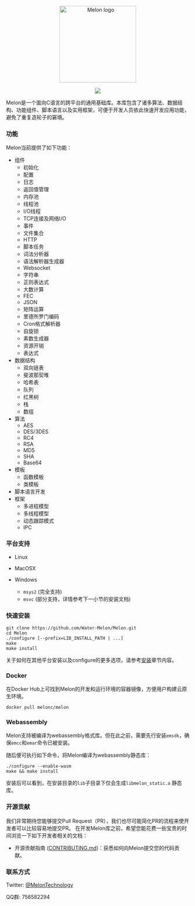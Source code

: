 <p align="center"><img width="210" src="http://melonc.io/static/img/logo.44ac06b.png" alt="Melon logo"></p>
<p align="center"><img src="https://img.shields.io/github/license/Water-Melon/Melang" /></p>



Melon是一个面向C语言的跨平台的通用基础库。本库包含了诸多算法、数据结构、功能组件、脚本语言以及实用框架，可便于开发人员依此快速开发应用功能，避免了重复造轮子的窘境。




### 功能

Melon当前提供了如下功能：

- 组件
  - 初始化
  - 配置
  - 日志
  - 返回值管理
  - 内存池
  - 线程池
  - I/O线程
  - TCP连接及网络I/O
  - 事件
  - 文件集合
  - HTTP
  - 脚本任务
  - 词法分析器
  - 语法解析器生成器
  - Websocket
  - 字符串
  - 正则表达式
  - 大数计算
  - FEC
  - JSON
  - 矩阵运算
  - 里德所罗门编码
  - Cron格式解析器
  - 自旋锁
  - 素数生成器
  - 资源开销
  - 表达式
- 数据结构
  - 双向链表
  - 斐波那契堆
  - 哈希表
  - 队列
  - 红黑树
  - 栈
  - 数组
- 算法
  - AES
  - DES/3DES
  - RC4
  - RSA
  - MD5
  - SHA
  - Base64
- 模板
  - 函数模板
  - 类模板
- 脚本语言开发
- 框架
  - 多进程模型
  - 多线程模型
  - 动态跟踪模式
  - IPC



### 平台支持

- Linux

- MacOSX

- Windows
  - `msys2` (完全支持)
  - `msvc` (部分支持，详情参考下一小节的安装文档)


### 快速安装
```
git clone https://github.com/Water-Melon/Melon.git
cd Melon
./configure [--prefix=LIB_INSTALL_PATH | ...]
make
make install
```

关于如何在其他平台安装以及configure的更多选项，请参考[安装](http://doc.melonc.io/cn/install.html)章节内容。



### Docker

在Docker Hub上可找到Melon的开发和运行环境的容器镜像，方便用户构建云原生环境。

```
docker pull melonc/melon
```



### Webassembly

Melon支持被编译为webassembly格式库。但在此之前，需要先行安装`emsdk`，确保`emcc`和`emar`命令已被安装。

随后便可执行如下命令，将Melon编译为webassembly静态库：

```
./configure --enable-wasm
make && make install
```

安装后可以看到，在安装目录的`lib`子目录下仅会生成`libmelon_static.a` 静态库。



### 开源贡献
我们非常期待您能够提交Pull Request（PR），我们也尽可能简化PR的流程来使开发者可以比较容易地提交PR。
在开发Melon库之前，希望您能花费一些宝贵的时间浏览一下如下开发者相关的文档：

- 开源贡献指南 ([CONTRIBUTING.md](https://github.com/Water-Melon/Melon/blob/master/CONTRIBUTING.md))：获悉如何向Melon提交您的代码贡献。



### 联系方式

Twitter: [@MelonTechnology](https://twitter.com/MelonTechnology)

QQ群: 756582294
